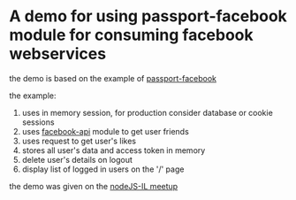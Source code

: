 # A demo for using passport-facebook module for consuming facebook webservices


the demo is based on the example of <a href="https://github.com/jaredhanson/passport-facebook">passport-facebook</a>

the example:

1. uses in memory session, for production consider database or cookie sessions
2. uses <a href="http://github.com/mren/facebook-api">facebook-api</a> module to get user friends
3. uses request to get user's likes
4. stores all user's data and access token in memory
5. delete user's details on logout
6. display list of logged in users on the '/' page

the demo was given on the <a href="http://www.meetup.com/NodeJS-Israel">nodeJS-IL meetup</a>
